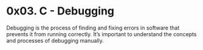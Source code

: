 # 0x03. C - Debugging

Debugging is the process of finding and fixing errors in software that prevents it from running correctly.
It’s important to understand the concepts and processes of debugging manually.
